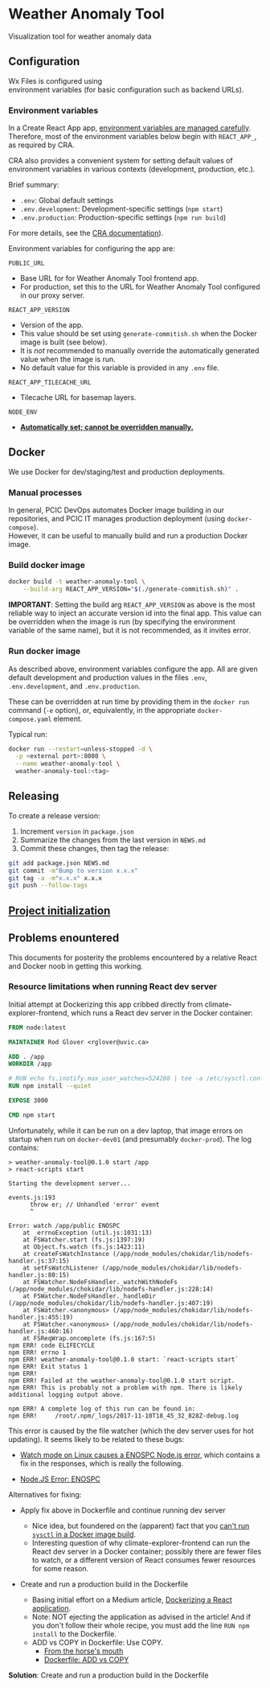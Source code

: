 # Weather Anomaly Tool

Visualization tool for weather anomaly data

## Configuration

Wx Files is configured using  
environment variables (for basic configuration such as backend URLs).

### Environment variables

In a Create React App app, [environment variables are managed carefully](https://facebook.github.io/create-react-app/docs/adding-custom-environment-variables).
Therefore, most of the environment variables below begin with `REACT_APP_`, as required by CRA.

CRA also provides a convenient system for setting default values of environment variables
in various contexts (development, production, etc.).

Brief summary:

- `.env`: Global default settings
- `.env.development`: Development-specific settings (`npm start`)
- `.env.production`: Production-specific settings (`npm run build`)

For more details, see the
[CRA documentation](https://facebook.github.io/create-react-app/docs/adding-custom-environment-variables)).

Environment variables for configuring the app are:

`PUBLIC_URL`

- Base URL for for Weather Anomaly Tool frontend app.
- For production, set this to the URL for Weather Anomaly Tool configured in
  our proxy server.

`REACT_APP_VERSION`

- Version of the app.
- This value should be set using `generate-commitish.sh` when the Docker image
  is built (see below).
- It is _not_ recommended to manually override the automatically generated
  value when the image is run.
- No default value for this variable is provided in any `.env` file.

`REACT_APP_TILECACHE_URL`

- Tilecache URL for basemap layers.

`NODE_ENV`

- [**Automatically set; cannot be overridden manually.**](https://facebook.github.io/create-react-app/docs/adding-custom-environment-variables)

## Docker

We use Docker for dev/staging/test and production deployments.

### Manual processes

In general, PCIC DevOps automates Docker image building in our repositories,
and PCIC IT manages production deployment (using `docker-compose`).  
However, it can be useful to manually build and run a production Docker image.

### Build docker image

```bash
docker build -t weather-anomaly-tool \
    --build-arg REACT_APP_VERSION="$(./generate-commitish.sh)" .
```

**IMPORTANT**: Setting the build arg `REACT_APP_VERSION` as above is the most reliable
way to inject an accurate version id into the final app. This value can be overridden
when the image is run (by specifying the environment variable of the same name),
but it is not recommended, as it invites error.

### Run docker image

As described above, environment variables configure the app.
All are given default development and production values in the files
`.env`, `.env.development`, and `.env.production`.

These can be overridden at run time by providing them in the `docker run`
command (`-e` option), or, equivalently, in the appropriate
`docker-compose.yaml` element.

Typical run:

```bash
docker run --restart=unless-stopped -d \
  -p <external port>:8080 \
  --name weather-anomaly-tool \
  weather-anomaly-tool:<tag>
```

## Releasing

To create a release version:

1. Increment `version` in `package.json`
2. Summarize the changes from the last version in `NEWS.md`
3. Commit these changes, then tag the release:

```bash
git add package.json NEWS.md
git commit -m"Bump to version x.x.x"
git tag -a -m"x.x.x" x.x.x
git push --follow-tags
```

## [Project initialization](docs/Project-initialization.md)

## Problems enountered

This documents for posterity the problems encountered by a relative
React and Docker noob in getting this working.

### Resource limitations when running React dev server

Initial attempt at Dockerizing this app cribbed directly from climate-explorer-frontend, which runs a React dev server
in the Docker container:

```dockerfile
FROM node:latest

MAINTAINER Rod Glover <rglover@uvic.ca>

ADD . /app
WORKDIR /app

# RUN echo fs.inotify.max_user_watches=524288 | tee -a /etc/sysctl.conf && sysctl -p
RUN npm install --quiet

EXPOSE 3000

CMD npm start
```

Unfortunately, while it can be run on a dev laptop, that image errors on startup when run on `docker-dev01`
(and presumably `docker-prod`). The log contains:

```text
> weather-anomaly-tool@0.1.0 start /app
> react-scripts start

Starting the development server...

events.js:193
      throw er; // Unhandled 'error' event
      ^

Error: watch /app/public ENOSPC
    at _errnoException (util.js:1031:13)
    at FSWatcher.start (fs.js:1397:19)
    at Object.fs.watch (fs.js:1423:11)
    at createFsWatchInstance (/app/node_modules/chokidar/lib/nodefs-handler.js:37:15)
    at setFsWatchListener (/app/node_modules/chokidar/lib/nodefs-handler.js:80:15)
    at FSWatcher.NodeFsHandler._watchWithNodeFs (/app/node_modules/chokidar/lib/nodefs-handler.js:228:14)
    at FSWatcher.NodeFsHandler._handleDir (/app/node_modules/chokidar/lib/nodefs-handler.js:407:19)
    at FSWatcher.<anonymous> (/app/node_modules/chokidar/lib/nodefs-handler.js:455:19)
    at FSWatcher.<anonymous> (/app/node_modules/chokidar/lib/nodefs-handler.js:460:16)
    at FSReqWrap.oncomplete (fs.js:167:5)
npm ERR! code ELIFECYCLE
npm ERR! errno 1
npm ERR! weather-anomaly-tool@0.1.0 start: `react-scripts start`
npm ERR! Exit status 1
npm ERR!
npm ERR! Failed at the weather-anomaly-tool@0.1.0 start script.
npm ERR! This is probably not a problem with npm. There is likely additional logging output above.

npm ERR! A complete log of this run can be found in:
npm ERR!     /root/.npm/_logs/2017-11-10T18_45_32_828Z-debug.log
```

This error is caused by the file watcher (which the dev server uses for hot updating).
It seems likely to be related to these bugs:

- [Watch mode on Linux causes a ENOSPC Node.js error](https://github.com/facebook/jest/issues/3254),
  which contains a fix in the responses, which is really the following.

- [Node.JS Error: ENOSPC](http://stackoverflow.com/a/32600959)

Alternatives for fixing:

- Apply fix above in Dockerfile and continue running dev server

  - Nice idea, but foundered on the (apparent) fact that you
    [can't run `sysctl` in a Docker image build](https://stackoverflow.com/a/23571422/1858846).
  - Interesting question of why climate-explorer-frontend can run the React dev server in a Docker container;
    possibly there are fewer files to watch, or a different version of React consumes fewer resources for some reason.

- Create and run a production build in the Dockerfile
  - Basing initial effort on a Medium article,
    [Dockerizing a React application](https://medium.com/ai2-blog/dockerizing-a-react-application-3563688a2378).
  - Note: NOT ejecting the application as advised in the article! And if you don't follow their whole recipe,
    you must add the line `RUN npm install` to the Dockerfile.
  - ADD vs COPY in Dockerfile: Use COPY.
    - [From the horse's mouth](https://docs.docker.com/engine/userguide/eng-image/dockerfile_best-practices/#env)
    - [Dockerfile: ADD vs COPY](https://www.ctl.io/developers/blog/post/dockerfile-add-vs-copy/)

**Solution**: Create and run a production build in the Dockerfile
